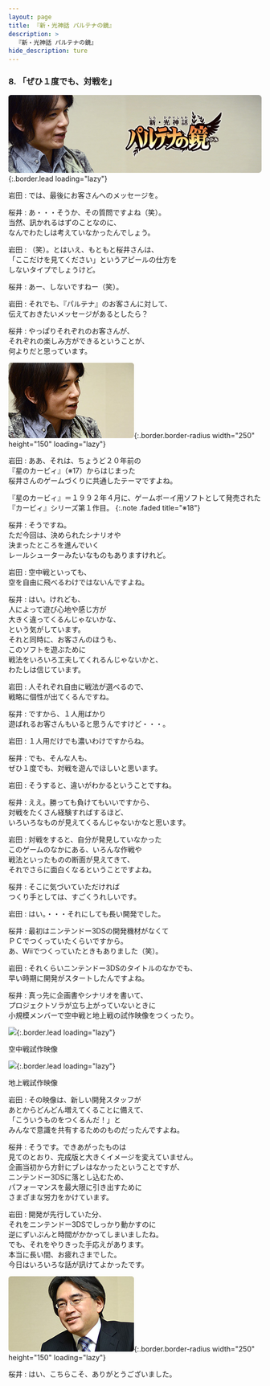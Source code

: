 ```yaml
---
layout: page
title: 『新・光神話 パルテナの鏡』
description: >
  『新・光神話 パルテナの鏡』
hide_description: ture
---
```


### 8. 「ぜひ１度でも、対戦を」

![](/interviews/jp/3ds/akdj/vol1/img/mainvisual8.jpg){:.border.lead loading="lazy"}

岩田
: では、最後にお客さんへのメッセージを。

桜井
: あ・・・そうか、その質問ですよね（笑）。<br>当然、訊かれるはずのことなのに、<br>なんでわたしは考えていなかったんでしょう。

岩田
: （笑）。とはいえ、もともと桜井さんは、<br>「ここだけを見てください」というアピールの仕方を<br>しないタイプでしょうけど。

桜井
: あー、しないですねー（笑）。

岩田
: それでも、『パルテナ』のお客さんに対して、<br>伝えておきたいメッセージがあるとしたら？

桜井
: やっぱりそれぞれのお客さんが、<br>それぞれの楽しみ方ができるということが、<br>何よりだと思っています。

![](/interviews/jp/3ds/akdj/vol1/img/photo28.jpg){:.border.border-radius width="250" height="150"  loading="lazy"}

岩田
: ああ、それは、ちょうど２０年前の<br>『星のカービィ』（※17）からはじまった<br>桜井さんのゲームづくりに共通したテーマですよね。


『星のカービィ』＝１９９２年４月に、ゲームボーイ用ソフトとして発売された『カービィ』シリーズ第１作目。
{:.note .faded title="※18"}

桜井
: そうですね。<br>ただ今回は、決められたシナリオや<br>決まったところを進んでいく<br>レールシューターみたいなものもありますけれど。

岩田
: 空中戦といっても、<br>空を自由に飛べるわけではないんですよね。

桜井
: はい。けれども、<br>人によって遊び心地や感じ方が<br>大きく違ってくるんじゃないかな、<br>という気がしています。<br>それと同時に、お客さんのほうも、<br>このソフトを遊ぶために<br>戦法をいろいろ工夫してくれるんじゃないかと、<br>わたしは信じています。

岩田
: 人それぞれ自由に戦法が選べるので、<br>戦略に個性が出てくるんですね。

桜井
: ですから、１人用ばかり<br>遊ばれるお客さんもいると思うんですけど・・・。

岩田
: １人用だけでも濃いわけですからね。

桜井
: でも、そんな人も、<br>ぜひ１度でも、対戦を遊んでほしいと思います。

岩田
: そうすると、違いがわかるということですね。

桜井
: ええ。勝っても負けてもいいですから、<br>対戦をたくさん経験すればするほど、<br>いろいろなものが見えてくるんじゃないかなと思います。

岩田
: 対戦をすると、自分が発見していなかった<br>このゲームのなかにある、いろんな作戦や<br>戦法といったものの断面が見えてきて、<br>それでさらに面白くなるということですよね。

桜井
: そこに気づいていただければ<br>つくり手としては、すごくうれしいです。

岩田
: はい。・・・それにしても長い開発でした。

桜井
: 最初はニンテンドー3DSの開発機材がなくて<br>ＰＣでつくっていたくらいですから。<br>あ、Wiiでつくっていたときもありました（笑）。

岩田
: それくらいニンテンドー3DSのタイトルのなかでも、<br>早い時期に開発がスタートしたんですよね。

桜井
: 真っ先に企画書やシナリオを書いて、<br>プロジェクトソラが立ち上がっていないときに<br>小規模メンバーで空中戦と地上戦の試作映像をつくったり。

![](/interviews/jp/3ds/akdj/vol1/img/kucyu.jpg"){:.border.lead loading="lazy"}

空中戦試作映像

![](/interviews/jp/3ds/akdj/vol1/img/chijyo.jpg"){:.border.lead loading="lazy"}

地上戦試作映像

岩田
: その映像は、新しい開発スタッフが<br>あとからどんどん増えてくることに備えて、<br>「こういうものをつくるんだ！」と<br>みんなで意識を共有するためのものだったんですよね。

桜井
: そうです。できあがったものは<br>見てのとおり、完成版と大きくイメージを変えていません。<br>企画当初から方針にブレはなかったということですが、<br>ニンテンドー3DSに落とし込むため、<br>パフォーマンスを最大限に引き出すために<br>さまざまな労力をかけています。

岩田
: 開発が先行していた分、<br>それをニンテンドー3DSでしっかり動かすのに<br>逆にずいぶんと時間がかかってしまいましたね。<br>でも、それをやりきった手応えがあります。<br>本当に長い間、お疲れさまでした。<br>今日はいろいろな話が訊けてよかったです。

![](/interviews/jp/3ds/akdj/vol1/img/photo29.jpg){:.border.border-radius width="250" height="150"  loading="lazy"}

桜井
: はい、こちらこそ、ありがとうございました。
